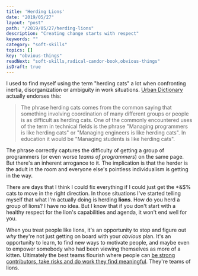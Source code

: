 ```yaml
---
title: 'Herding Lions'
date: "2019/05/27"
layout: "post"
path: "/2019/05/27/herding-lions"
description: "Creating change starts with respect"
keywords: ""
category: "soft-skills"
topics: []
key: "obvious-things"
readNext: "soft-skills,radical-candor-book,obvious-things"
isDraft: true
---
```


I used to find myself using the term "herding cats" a lot when confronting inertia, disorganization or ambiguity in work situations.  [Urban Dictionary](https://www.urbandictionary.com/define.php?term=herding%20cats) actually endorses this:

> The phrase herding cats comes from the common saying that something involving coordination of many different groups or people is as difficult as herding cats. One of the commonly encountered uses of the term in technical fields is the phrase "Managing programmers is like herding cats" or "Managing engineers is like herding cats". In education it would be "Managing students is like herding cats".

The phrase correctly captures the difficulty of getting a group of programmers (or even worse *teams of programmers*) on the same page.  But there's an inherent arrogance to it.  The implication is that the herder is the adult in the room and everyone else's pointless individualism is getting in the way.

There are days that I think I could fix everything if I could just get the *&$% cats to move in the right direction.  In those situations  I've started telling myself that what I'm actually doing is herding **lions**.  How do you herd a group of lions?  I have no idea.  But I know that if you don't start with a healthy respect for the lion's capabilities and agenda, it won't end well for you.

When you treat people like lions, it's an opportunity to stop and figure out *why* they're not just getting on board with your *obvious* plan.  It's an opportunity to learn, to find new ways to motivate people, and maybe even to empower somebody who had been viewing themselves as more of a kitten.  Ultimately the best teams flourish where people can [be strong contributors, take risks and do work they find meaningful](https://rework.withgoogle.com/blog/five-keys-to-a-successful-google-team/).  They're teams of lions.
